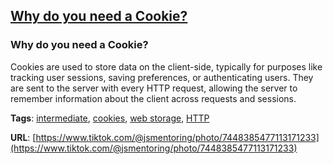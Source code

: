 ## [Why do you need a Cookie?](#why-do-you-need-a-cookie)

### Why do you need a Cookie?

Cookies are used to store data on the client-side, typically for purposes like tracking user sessions, saving preferences, or authenticating users. They are sent to the server with every HTTP request, allowing the server to remember information about the client across requests and sessions.

**Tags**: [intermediate](./level/intermediate), [cookies](./theme/cookies), [web storage](./theme/web_storage), [HTTP](./theme/http)

**URL**: [https://www.tiktok.com/@jsmentoring/photo/7448385477113171233](https://www.tiktok.com/@jsmentoring/photo/7448385477113171233)
